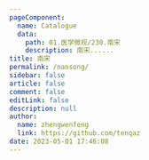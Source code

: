 ```yaml
---
pageComponent: 
  name: Catalogue
  data: 
    path: 01.医学微视/230.南宋
    description: 南宋......
title: 南宋
permalink: /nansong/
sidebar: false
article: false
comment: false
editLink: false
description: null
author: 
  name: zhengwenfeng
  link: https://github.com/tenqaz
date: 2023-05-01 17:46:08
---
```

